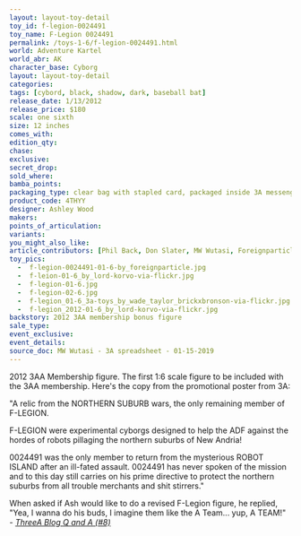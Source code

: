 ```yaml
---
layout: layout-toy-detail 
toy_id: f-legion-0024491
toy_name: F-Legion 0024491
permalink: /toys-1-6/f-legion-0024491.html
world: Adventure Kartel
world_abr: AK
character_base: Cyborg
layout: layout-toy-detail
categories: 
tags: [cybord, black, shadow, dark, baseball bat]
release_date: 1/13/2012
release_price: $180 
scale: one sixth
size: 12 inches
comes_with: 
edition_qty: 
chase: 
exclusive: 
secret_drop: 
sold_where: 
bamba_points: 
packaging_type: clear bag with stapled card, packaged inside 3A messenger bag with a 3A ball cap
product_code: 4THYY
designer: Ashley Wood
makers: 
points_of_articulation: 
variants: 
you_might_also_like: 
article_contributors: [Phil Back, Don Slater, MW Wutasi, Foreignparticle, Wade Taylor, lord korvo]
toy_pics: 
  -  f-legion-0024491-01-6-by_foreignparticle.jpg
  -  f-leion-01-6_by_lord-korvo-via-flickr.jpg
  -  f-legion-01-6.jpg  
  -  f-legion-02-6.jpg
  -  f-legion_01-6_3a-toys_by_wade_taylor_brickxbronson-via-flickr.jpg
  -  f-legion_2012-01-6_by_lord-korvo-via-flickr.jpg
backstory: 2012 3AA membership bonus figure
sale_type: 
event_exclusive: 
event_details: 
source_doc: MW Wutasi - 3A spreadsheet - 01-15-2019
---
```

2012 3AA Membership figure. The first 1:6 scale figure to be included with the 3AA membership. Here's the copy from the promotional poster from 3A:

"A relic from the NORTHERN SUBURB wars, the only remaining member of F-LEGION.

F-LEGION were experimental cyborgs designed to help the ADF against the hordes of robots pillaging the northern suburbs of New Andria!

0024491 was the only member to return from the mysterious ROBOT ISLAND after an ill-fated assault. 0024491 has never spoken of the mission and to this day still carries on his prime directive to protect the northern suburbs from all trouble merchants and shit stirrers."


When asked if Ash would like to do a revised F-Legion figure, he replied, "Yea, I wanna do his buds, I imagine them like the A Team... yup, A TEAM!"
<cite>- <a href="http://worldof3alegion.forumotion.com/t287-qa-sessions-with-ashley-wood" target="_blank">ThreeA Blog Q and A (#8)</a></cite>